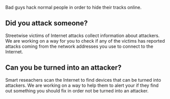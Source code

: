 
Bad guys hack normal people in order to hide their tracks online.

<!-- markdownlint-disable MD026-->

## Did you attack someone?

Streetwise victims of Internet attacks collect information about attackers. We are
working on a way for you to check if any of the victims has reported attacks coming
from the network addresses you use to connect to the Internet.

## Can you be turned into an attacker?

Smart reseachers scan the Internet to find devices that can be turned into attackers.
We are working on a way to help them to alert your if they find out something you should
fix in order not be turned into an attacker.
